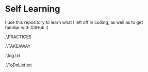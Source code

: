 # Self Learning
I use this repository to learn what I left off in coding, as well as to get familiar with GitHub :)


.\PRACTICES


.\TAKEAWAY


.\log.txt


.\ToDoList.txt
